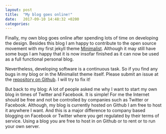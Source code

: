 ```yaml
---
layout: post
title:  "My blog goes online!"
date:   2017-09-10 14:48:32 +0200
categories: 
---
```


Finally, my own blog goes online after spending lots of time on developing the
design. Besides this blog I am happy to contribute to the open source movement
with my first jekyll theme
[Minimalist](https://github.com/Trybnetic/minimalist/). Although it may still
have some bugs I am happy that it is now insofar finished as it can now be used
as a full functional personal blog.

<!--more-->

Nevertheless, developing software is a continuous task. So if you find any bugs
in my blog or in the Minimalist theme itself. Please submit an issue at the
[repository on Github](https://github.com/Trybnetic/minimalist/issues/). I will
try to fix it!

But back to my blog: A lot of people asked me why I want to start my own blog in
 times of Twitter and Facebook. It is simple! For me the Internet should be free
 and not be controlled by companies such as Twitter or Facebook. Although, my
blog is currently hosted on Github I am free to host it anywhere I want. And
this is a major difference to company based blogging on Facebook or Twitter
where you get regulated by their terms of service. Using a blog you are free
to host in on Github or to rent or to run your own server.
